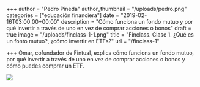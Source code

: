 +++
author = "Pedro Pineda"
author_thumbnail = "/uploads/pedro.png"
categories = ["educación financiera"]
date = "2019-02-16T03:00:00+00:00"
description = "Cómo funciona un fondo mutuo y por qué invertir a través de uno en vez de comprar acciones o bonos"
draft = true
image = "/uploads/finclass-1-1.png"
title = "Finclass. Clase 1. ¿Qué es un fonto mutuo?, ¿cómo invertir en ETFs?"
url = "/finclass-1"

+++
Omar, cofundador de Fintual, explica cómo funciona un fondo mutuo, por qué invertir a través de uno en vez de comprar acciones o bonos y cómo puedes comprar un ETF.

![](/uploads/finclass-1-1.png)